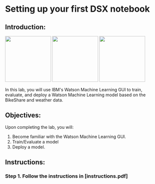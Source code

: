 # Setting up your first DSX notebook

## Introduction:

[<img src="https://raw.githubusercontent.com/bleonardb3/Proof-of-Technology/master/DSX/images/DSX.png" height="150"/>](http://datascience.ibm.com/) [<img src="https://raw.githubusercontent.com/bleonardb3/Proof-of-Technology/master/DSX/images/dashdb-logo.png" height="150"/>](https://www.ibm.com/analytics/us/en/technology/cloud-data-services/dashdb/) [<img src="https://raw.githubusercontent.com/bleonardb3/Proof-of-Technology/master/DSX/images/jupyter.png" height="150"/>](http://jupyter.org/index.html)

In this lab, you will use IBM's Watson Machine Learning GUI to train, evaluate, and deploy a Watson Machine Learning model based on the BikeShare and weather data.  

## Objectives:

Upon completing the lab, you will:

1. Become familiar with the Watson Machine Learning GUI.  
2. Train/Evaluate a model
3. Deploy a model. 

## Instructions:

### Step 1.  Follow the instructions in [instructions.pdf]

